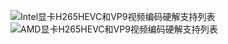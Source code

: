 ![Intel显卡H265HEVC和VP9视频编码硬解支持列表](https://user-images.githubusercontent.com/48859414/214846090-0bdcc5c3-b768-40d7-ac9f-ab449bb5e312.png)
![AMD显卡H265HEVC和VP9视频编码硬解支持列表](https://user-images.githubusercontent.com/48859414/214846123-5be2f961-956c-4f9b-8a87-91a7a00ad0aa.png)
